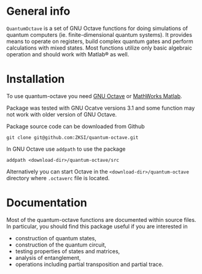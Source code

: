 # General info

```QuantumOctave``` is a set of GNU Octave functions for doing simulations of quantum computers (ie. finite-dimensional quantum systems).  It provides means to operate on registers, build complex quantum gates and perform calculations with mixed states. Most functions utilize only basic algebraic operation and should work with Matlab® as well.

# Installation

To use quantum-octave you need [GNU Octave](http://www.octave.org/) or [MathWorks Matlab](https://www.mathworks.com/products/matlab.html).


Package was tested with GNU Ocatve versions 3.1 and some function may not work
with older version of GNU Octave.

Package source code can be downloaded from Github

```
git clone git@github.com:ZKSI/quantum-octave.git
```

In GNU Octave use ```addpath``` to use the package

```
addpath <download-dir>/quantum-octave/src
```

Alternatively you can start Octave in the ```<download-dir>/quantum-octave```
directory where ```.octaverc``` file is located.

# Documentation

Most of the quantum-octave functions are documented within source files. In particular, you should find this package useful if you are interested in

  * construction of quantum states,
  * construction of the quantum circuit,
  * testing properties of states and matrices,
  * analysis of entanglement,
  * operations including partial transposition and partial trace.
